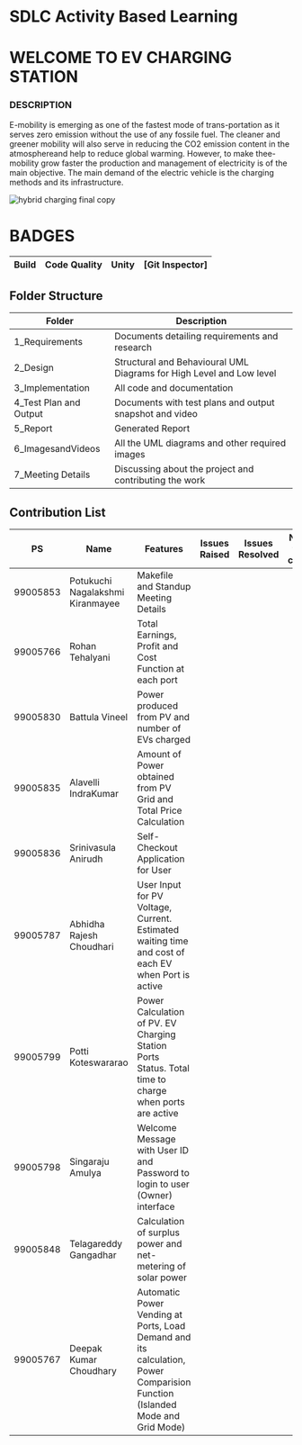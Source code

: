 # SDLC Activity Based Learning

# WELCOME TO EV CHARGING STATION
### DESCRIPTION
E-mobility is emerging as one of the fastest mode of trans-portation as it serves zero emission without the use of any fossile fuel. The cleaner and greener mobility will also     serve in reducing the CO2 emission content in the atmosphereand help to reduce global warming. However, to make thee-mobility grow faster the production and management of electricity is of the main objective. The main demand of the electric vehicle is the charging methods and its infrastructure.

![hybrid charging final copy](https://user-images.githubusercontent.com/86198474/130589176-a1bef13c-de6c-450b-95bf-86cdae934167.jpg)


# BADGES

Build | Code Quality | Unity |            [Git Inspector]              |
-----------------|-----------------|-----------------|-----------------|

## Folder Structure
| Folder  | Description  |
|--- |--- |
| 1_Requirements | Documents detailing requirements and research |
| 2_Design | Structural and Behavioural UML Diagrams for High Level and Low level |
| 3_Implementation | All code and documentation |
| 4_Test Plan and Output | Documents with test plans and output snapshot and video|
| 5_Report | Generated Report |
| 6_ImagesandVideos | All the UML diagrams and other required images |
| 7_Meeting Details | Discussing about the project and contributing the work |

## Contribution List
|  PS    | Name          |      Features                  | Issues Raised |  Issues Resolved| No of test cases  |
|---     |---            |---                             |---------------|----------------|------------------- |
| 99005853 | Potukuchi Nagalakshmi Kiranmayee | Makefile and Standup Meeting Details |               |                |                    |
| 99005766 | Rohan Tehalyani | Total Earnings, Profit and Cost Function at each port |               |                |                    |
| 99005830 | Battula Vineel | Power produced from PV and number of EVs charged |               |                |                    |
| 99005835 | Alavelli IndraKumar | Amount of Power obtained from PV Grid and Total Price Calculation |               |                |                    |
| 99005836 | Srinivasula Anirudh | Self-Checkout Application for User |               |                |                    |
| 99005787 | Abhidha Rajesh Choudhari | User Input for PV Voltage, Current. Estimated waiting time and cost of each EV when Port is active |               |                | |
| 99005799 | Potti Koteswararao | Power Calculation of PV. EV Charging Station Ports Status. Total time to charge when ports are active |                |                |    |
| 99005798 | Singaraju Amulya | Welcome Message with User ID and Password to login to user (Owner) interface |               |                |                    |
| 99005848 | Telagareddy Gangadhar | Calculation of surplus power and net-metering of solar power |               |                |                    |
| 99005767 | Deepak Kumar Choudhary | Automatic Power Vending at Ports, Load Demand and its calculation, Power Comparision Function (Islanded Mode and Grid Mode) |  |  |  |

